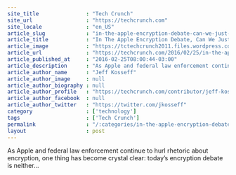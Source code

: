 ```yaml
---
site_title               : "Tech Crunch"
site_url                 : "https://techcrunch.com"
site_locale              : "en_US"
article_slug             : "in-the-apple-encryption-debate-can-we-just-have-the-facts-please"
article_title            : "In The Apple Encryption Debate, Can We Just Have The Facts Please?"
article_image            : "https://tctechcrunch2011.files.wordpress.com/2016/02/8f26dd5dbbe5da11af9f0014c2589dfb.jpg?w=764&h=400&crop=1"
article_url              : "https://techcrunch.com/2016/02/25/in-the-apple-encryption-debate-can-we-just-have-the-facts-please/"
article_published_at     : "2016-02-25T08:00:44-03:00"
article_description      : "As Apple and federal law enforcement continue to hurl rhetoric about encryption, one thing has become crystal clear: today’s encryption debate is neither..."
article_author_name      : "Jeff Kosseff"
article_author_image     : null
article_author_biography : null
article_author_profile   : "https://techcrunch.com/contributor/jeff-kosseff/"
article_author_facebook  : null
article_author_twitter   : "https://twitter.com/jkosseff"
category                 : ['technology']
tags                     : ['Tech Crunch']
permalink                : "/:categories/in-the-apple-encryption-debate-can-we-just-have-the-facts-please/"
layout                   : post
---
```


As Apple and federal law enforcement continue to hurl rhetoric about encryption, one thing has become crystal clear: today’s encryption debate is neither...
